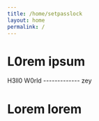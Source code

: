 ```yaml
---
title: /home/setpasslock
layout: home
permalink: /
---
```


# L0rem ipsum

H3ll0 W0rld ------------- zey

# Lorem lorem
